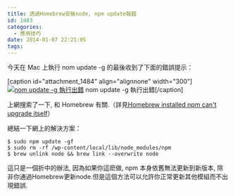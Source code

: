 ```yaml
---
title: 透過Homebrew安裝node, npm update報錯
id: 1483
categories:
  - 應用技巧
date: 2014-01-07 22:21:05
tags:
---
```


今天在 Mac 上執行 nom update -g 的最後收到了下面的錯誤提示：

[caption id="attachment_1484" align="alignnone" width="300"][![nom update -g 執行出錯](/wp-content/uploads/2014/01/螢幕快照-2014-01-07-22.14.48-300x210.png)](/wp-content/uploads/2014/01/螢幕快照-2014-01-07-22.14.48-e1389272840770.png) nom update -g 執行出錯[/caption]

上網搜索了一下, 和 Homebrew 有關.（詳見[Homebrew installed npm can't upgrade itself](https://github.com/Homebrew/homebrew/issues/22408 "Homebrew installed npm can")）

<!--more-->

總結一下網上的解決方案：

```
$ sudo npm update -gf
$ sudo rm -rf /wp-content/local/lib/node_modules/npm
$ brew unlink node && brew link --overwrite node
```

這只是一個折中的辦法, 因為如果你這麽做, npm 本身依舊無法更新到新版本, 除非你通過Homebrew更新node.但是這個方法可以允許你正常更新其他模組而不出現錯誤.
